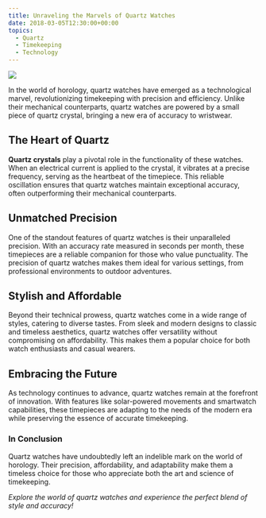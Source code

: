 ```yaml
---
title: Unraveling the Marvels of Quartz Watches
date: 2018-03-05T12:30:00+00:00
topics:
  - Quartz
  - Timekeeping
  - Technology
---
```


![](/media/greg-rakozy-Vwi2hXmC-jQ-unsplash.jpg)

In the world of horology, quartz watches have emerged as a technological marvel, revolutionizing timekeeping with precision and efficiency. Unlike their mechanical counterparts, quartz watches are powered by a small piece of quartz crystal, bringing a new era of accuracy to wristwear.

## The Heart of Quartz

**Quartz crystals** play a pivotal role in the functionality of these watches. When an electrical current is applied to the crystal, it vibrates at a precise frequency, serving as the heartbeat of the timepiece. This reliable oscillation ensures that quartz watches maintain exceptional accuracy, often outperforming their mechanical counterparts.

## Unmatched Precision

One of the standout features of quartz watches is their unparalleled precision. With an accuracy rate measured in seconds per month, these timepieces are a reliable companion for those who value punctuality. The precision of quartz watches makes them ideal for various settings, from professional environments to outdoor adventures.

## Stylish and Affordable

Beyond their technical prowess, quartz watches come in a wide range of styles, catering to diverse tastes. From sleek and modern designs to classic and timeless aesthetics, quartz watches offer versatility without compromising on affordability. This makes them a popular choice for both watch enthusiasts and casual wearers.

## Embracing the Future

As technology continues to advance, quartz watches remain at the forefront of innovation. With features like solar-powered movements and smartwatch capabilities, these timepieces are adapting to the needs of the modern era while preserving the essence of accurate timekeeping.

### In Conclusion

Quartz watches have undoubtedly left an indelible mark on the world of horology. Their precision, affordability, and adaptability make them a timeless choice for those who appreciate both the art and science of timekeeping.

*Explore the world of quartz watches and experience the perfect blend of style and accuracy!*
